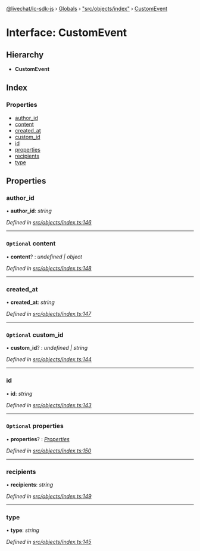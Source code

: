 [@livechat/lc-sdk-js](../README.md) › [Globals](../globals.md) › ["src/objects/index"](../modules/_src_objects_index_.md) › [CustomEvent](_src_objects_index_.customevent.md)

# Interface: CustomEvent

## Hierarchy

* **CustomEvent**

## Index

### Properties

* [author_id](_src_objects_index_.customevent.md#author_id)
* [content](_src_objects_index_.customevent.md#optional-content)
* [created_at](_src_objects_index_.customevent.md#created_at)
* [custom_id](_src_objects_index_.customevent.md#optional-custom_id)
* [id](_src_objects_index_.customevent.md#id)
* [properties](_src_objects_index_.customevent.md#optional-properties)
* [recipients](_src_objects_index_.customevent.md#recipients)
* [type](_src_objects_index_.customevent.md#type)

## Properties

###  author_id

• **author_id**: *string*

*Defined in [src/objects/index.ts:146](https://github.com/livechat/lc-sdk-js/blob/ac28f06/src/objects/index.ts#L146)*

___

### `Optional` content

• **content**? : *undefined | object*

*Defined in [src/objects/index.ts:148](https://github.com/livechat/lc-sdk-js/blob/ac28f06/src/objects/index.ts#L148)*

___

###  created_at

• **created_at**: *string*

*Defined in [src/objects/index.ts:147](https://github.com/livechat/lc-sdk-js/blob/ac28f06/src/objects/index.ts#L147)*

___

### `Optional` custom_id

• **custom_id**? : *undefined | string*

*Defined in [src/objects/index.ts:144](https://github.com/livechat/lc-sdk-js/blob/ac28f06/src/objects/index.ts#L144)*

___

###  id

• **id**: *string*

*Defined in [src/objects/index.ts:143](https://github.com/livechat/lc-sdk-js/blob/ac28f06/src/objects/index.ts#L143)*

___

### `Optional` properties

• **properties**? : *[Properties](_src_objects_index_.properties.md)*

*Defined in [src/objects/index.ts:150](https://github.com/livechat/lc-sdk-js/blob/ac28f06/src/objects/index.ts#L150)*

___

###  recipients

• **recipients**: *string*

*Defined in [src/objects/index.ts:149](https://github.com/livechat/lc-sdk-js/blob/ac28f06/src/objects/index.ts#L149)*

___

###  type

• **type**: *string*

*Defined in [src/objects/index.ts:145](https://github.com/livechat/lc-sdk-js/blob/ac28f06/src/objects/index.ts#L145)*
